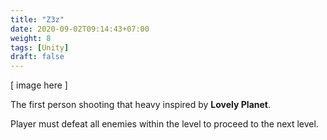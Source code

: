 ```yaml
---
title: "Z3z"
date: 2020-09-02T09:14:43+07:00
weight: 8
tags: [Unity]
draft: false
---
```


[ image here  ]

The first person shooting that heavy inspired by __Lovely Planet__.

Player must defeat all enemies within the level to proceed to the next level.
